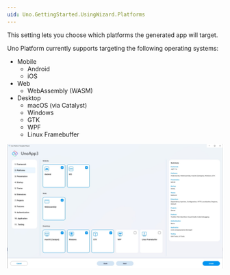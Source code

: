 ```yaml
---
uid: Uno.GettingStarted.UsingWizard.Platforms
---
```


This setting lets you choose which platforms the generated app will target.
    
Uno Platform currently supports targeting the following operating systems:
    
- Mobile
  - Android
  - iOS
- Web
  - WebAssembly (WASM)
- Desktop
  - macOS (via Catalyst)
  - Windows
  - GTK
  - WPF
  - Linux Framebuffer

![](assets/platforms.jpg)
